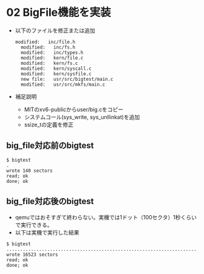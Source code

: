 # 02 BigFile機能を実装

- 以下のファイルを修正または追加

  ```
  modified:   inc/file.h
	modified:   inc/fs.h
	modified:   inc/types.h
	modified:   kern/file.c
	modified:   kern/fs.c
	modified:   kern/syscall.c
	modified:   kern/sysfile.c
	new file:   usr/src/bigtest/main.c
	modified:   usr/src/mkfs/main.c
  ```

- 補足説明
  - MITのxv6-publicからuser/big.cをコピー
  - システムコール(sys_write, sys_unllinkat)を追加
  - ssize_tの定義を修正

## big_file対応前のbigtest

```
$ bigtest
.
wrote 140 sectors
read; ok
done; ok
```

## big_file対応後のbigtest

- qemuではおそすぎて終わらない。実機では1ドット（100セクタ）1秒くらいで実行できる。
- 以下は実機で実行した結果

```
$ bigtest
................................................................................
wrote 16523 sectors
read; ok
done; ok
```
